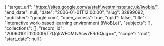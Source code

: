 {
  "target_url": "https://sites.google.com/a/staff.westminster.ac.uk/iwoble/", 
  "end_date": null, 
  "date": "2006-01-01T12:00:00", 
  "slug": 32899092, 
  "publisher": "google.com", 
  "open_access": true, 
  "npld": false, 
  "title": "Interactive work-based learning environment (iWoBLe)", 
  "subjects": [], 
  "collections": [], 
  "record_id": "20060101T120000/TZQq5WFOMtvAcw7FRr6Qug==", 
  "scope": "root", 
  "start_date": null
}

